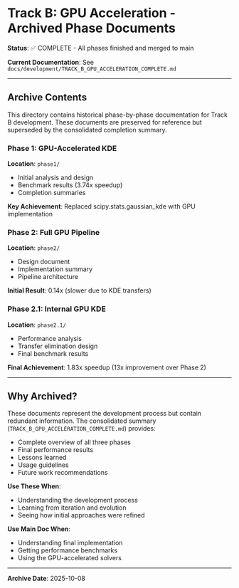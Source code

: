 # Track B: GPU Acceleration - Archived Phase Documents

**Status**: ✅ COMPLETE - All phases finished and merged to main

**Current Documentation**: See `docs/development/TRACK_B_GPU_ACCELERATION_COMPLETE.md`

---

## Archive Contents

This directory contains historical phase-by-phase documentation for Track B development. These documents are preserved for reference but superseded by the consolidated completion summary.

### Phase 1: GPU-Accelerated KDE
**Location**: `phase1/`
- Initial analysis and design
- Benchmark results (3.74x speedup)
- Completion summaries

**Key Achievement**: Replaced scipy.stats.gaussian_kde with GPU implementation

### Phase 2: Full GPU Pipeline
**Location**: `phase2/`
- Design document
- Implementation summary
- Pipeline architecture

**Initial Result**: 0.14x (slower due to KDE transfers)

### Phase 2.1: Internal GPU KDE
**Location**: `phase2.1/`
- Performance analysis
- Transfer elimination design
- Final benchmark results

**Final Achievement**: 1.83x speedup (13x improvement over Phase 2)

---

## Why Archived?

These documents represent the development process but contain redundant information. The consolidated summary (`TRACK_B_GPU_ACCELERATION_COMPLETE.md`) provides:
- Complete overview of all three phases
- Final performance results
- Lessons learned
- Usage guidelines
- Future work recommendations

**Use These When**:
- Understanding the development process
- Learning from iteration and evolution
- Seeing how initial approaches were refined

**Use Main Doc When**:
- Understanding final implementation
- Getting performance benchmarks
- Using the GPU-accelerated solvers

---

**Archive Date**: 2025-10-08
